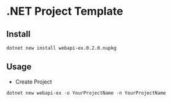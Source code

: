 # .NET Project Template

## Install

```
dotnet new install webapi-ex.0.2.0.nupkg
```



## Usage

* Create Project

```
dotnet new webapi-ex -o YourProjectName -n YourProjectName
```

